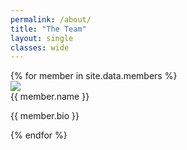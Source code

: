 ```yaml
---
permalink: /about/
title: "The Team"
layout: single
classes: wide
---
```


<div class="flex-container">
{% for member in site.data.members %}
    <div class="bio">
        <img src="{{ site.baseurl }}/{{ member.photo }}">
        <div> {{ member.name }} </div>
        <p> {{ member.bio }} </p>
    </div>
{% endfor %}
</div>